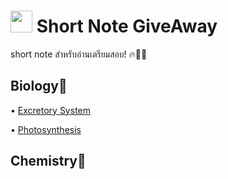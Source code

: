 # <img src="https://media.giphy.com/media/TahPFDVghjHps1jp8x/giphy.gif" width="35"> Short Note GiveAway
short note สำหรับอ่านเตรียมสอบ! 🔥💪🏻

Biology🌱
-------
• [Excretory System](https://github.com/incluDna/ShortNote_GiveAway/blob/6b660436761faede17fb214e41073e3e70619ccc/Biology/Excretory%20System.pdf)
 
• [Photosynthesis](https://github.com/incluDna/ShortNote_GiveAway/blob/e7e96b0eb7cb7db802bd02d9b26c52f18f5bbd7a/Biology/Photosynthesis.pdf)

Chemistry🧪
-------
